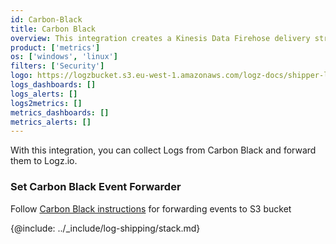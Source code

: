 ```yaml
---
id: Carbon-Black
title: Carbon Black
overview: This integration creates a Kinesis Data Firehose delivery stream that links to your Amazon S3 metrics stream and then sends the metrics to your Logz.io account. It also creates a Lambda function that adds AWS namespaces to the metric stream, and a Lambda function that collects and ships the resources' tags.
product: ['metrics']
os: ['windows', 'linux']
filters: ['Security']
logo: https://logzbucket.s3.eu-west-1.amazonaws.com/logz-docs/shipper-logos/carbon-black.png
logs_dashboards: []
logs_alerts: []
logs2metrics: []
metrics_dashboards: []
metrics_alerts: []
---
```



 

With this integration, you can collect Logs from Carbon Black and forward them to Logz.io.

 

### Set Carbon Black Event Forwarder
  
Follow [Carbon Black instructions](https://developer.carbonblack.com/reference/enterprise-response/event-forwarder/event-forwarder-s3-bucket-configuration/) for forwarding events to S3 bucket

{@include: ../_include/log-shipping/stack.md}


 